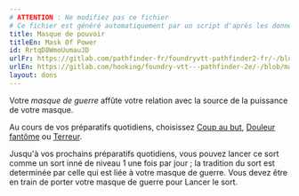 ```yaml
---
# ATTENTION : Ne modifiez pas ce fichier
# Ce fichier est généré automatiquement par un script d'après les données du module Foundry VTT officiel et de sa traduction
title: Masque de pouvoir
titleEn: Mask Of Power
id: RrtqD8WmoUumauJD
urlFr: https://gitlab.com/pathfinder-fr/foundryvtt-pathfinder2-fr/-/blob/master/data/feats/RrtqD8WmoUumauJD.htm
urlEn: https://gitlab.com/hooking/foundry-vtt---pathfinder-2e/-/blob/master/packs/data/feats.db/mask-of-power.json
layout: dons
---
```

Votre *masque de guerre* affûte votre relation avec la source de la puissance de votre masque.

Au cours de vos préparatifs quotidiens, choisissez [Coup au but](../sorts/coup-au-but.html), [Douleur fantôme](../sorts/douleur-fantôme.html) ou [Terreur](../sorts/terreur.html).

Jusqu'à vos prochains préparatifs quotidiens, vous pouvez lancer ce sort comme un sort inné de niveau 1 une fois par jour ; la tradition du sort est determinée par celle qui est liée à votre masque de guerre. Vous devez être en train de porter votre masque de guerre pour Lancer le sort.
